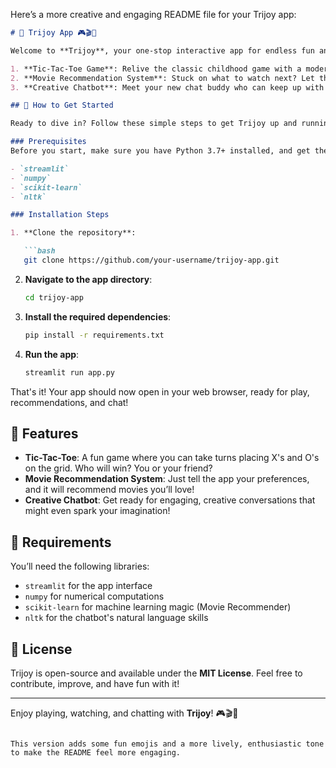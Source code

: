 Here’s a more creative and engaging README file for your Trijoy app:

```markdown
# 🎉 Trijoy App 🎮🎬🤖

Welcome to **Trijoy**, your one-stop interactive app for endless fun and creativity! Built with Streamlit, Trijoy brings together three exciting features:

1. **Tic-Tac-Toe Game**: Relive the classic childhood game with a modern twist! Challenge yourself or a friend in this timeless battle of X's and O's.
2. **Movie Recommendation System**: Stuck on what to watch next? Let the app recommend movies that you'll love, based on your preferences.
3. **Creative Chatbot**: Meet your new chat buddy who can keep up with creative conversations and witty responses!

## 🚀 How to Get Started

Ready to dive in? Follow these simple steps to get Trijoy up and running on your machine:

### Prerequisites
Before you start, make sure you have Python 3.7+ installed, and get these libraries on your system:

- `streamlit`
- `numpy`
- `scikit-learn`
- `nltk`

### Installation Steps

1. **Clone the repository**:

   ```bash
   git clone https://github.com/your-username/trijoy-app.git
   ```

2. **Navigate to the app directory**:

   ```bash
   cd trijoy-app
   ```

3. **Install the required dependencies**:

   ```bash
   pip install -r requirements.txt
   ```

4. **Run the app**:

   ```bash
   streamlit run app.py
   ```

That's it! Your app should now open in your web browser, ready for play, recommendations, and chat!

## 🧩 Features

- **Tic-Tac-Toe**: A fun game where you can take turns placing X's and O's on the grid. Who will win? You or your friend?
- **Movie Recommendation System**: Just tell the app your preferences, and it will recommend movies you’ll love!
- **Creative Chatbot**: Get ready for engaging, creative conversations that might even spark your imagination!

## 🔧 Requirements

You’ll need the following libraries:

- `streamlit` for the app interface
- `numpy` for numerical computations
- `scikit-learn` for machine learning magic (Movie Recommender)
- `nltk` for the chatbot's natural language skills

## 📜 License

Trijoy is open-source and available under the **MIT License**. Feel free to contribute, improve, and have fun with it!

---

Enjoy playing, watching, and chatting with **Trijoy**! 🎮🎬🤖
```

This version adds some fun emojis and a more lively, enthusiastic tone to make the README feel more engaging.
